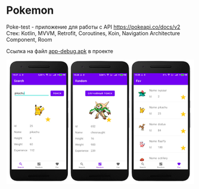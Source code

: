 # Pokemon
Poke-test - приложение для работы с API https://pokeapi.co/docs/v2
Стек: Kotlin, MVVM, Retrofit, Coroutines, Koin, Navigation Architecture Component, Room

Ссылка на файл [app-debug.apk](https://github.com/IgS279/Pokemon/app/build/outputs/apk/debug) в проекте

![Screenshot](https://github.com/IgS279/Screenshots/blob/master/PokeScreens.png)